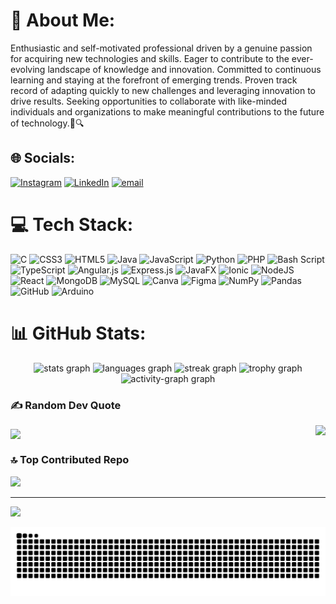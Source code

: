# 💫 About Me:
Enthusiastic and self-motivated professional driven by a genuine passion for acquiring new technologies and skills. Eager to contribute to the ever-evolving landscape of knowledge and innovation. Committed to continuous learning and staying at the forefront of emerging trends. Proven track record of adapting quickly to new challenges and leveraging innovation to drive results. Seeking opportunities to collaborate with like-minded individuals and organizations to make meaningful contributions to the future of technology.🚀🔍


## 🌐 Socials:
[![Instagram](https://img.shields.io/badge/Instagram-%23E4405F.svg?logo=Instagram&logoColor=white)](https://instagram.com/samsylvester_12) [![LinkedIn](https://img.shields.io/badge/LinkedIn-%230077B5.svg?logo=linkedin&logoColor=white)](https://linkedin.com/in/https://www.linkedin.com/in/samsylvester/) [![email](https://img.shields.io/badge/Email-D14836?logo=gmail&logoColor=white)](mailto:samsylvester.26it@licet.ac.in) 

# 💻 Tech Stack:
![C](https://img.shields.io/badge/c-%2300599C.svg?style=for-the-badge&logo=c&logoColor=white) ![CSS3](https://img.shields.io/badge/css3-%231572B6.svg?style=for-the-badge&logo=css3&logoColor=white) ![HTML5](https://img.shields.io/badge/html5-%23E34F26.svg?style=for-the-badge&logo=html5&logoColor=white) ![Java](https://img.shields.io/badge/java-%23ED8B00.svg?style=for-the-badge&logo=openjdk&logoColor=white) ![JavaScript](https://img.shields.io/badge/javascript-%23323330.svg?style=for-the-badge&logo=javascript&logoColor=%23F7DF1E) ![Python](https://img.shields.io/badge/python-3670A0?style=for-the-badge&logo=python&logoColor=ffdd54) ![PHP](https://img.shields.io/badge/php-%23777BB4.svg?style=for-the-badge&logo=php&logoColor=white) ![Bash Script](https://img.shields.io/badge/bash_script-%23121011.svg?style=for-the-badge&logo=gnu-bash&logoColor=white) ![TypeScript](https://img.shields.io/badge/typescript-%23007ACC.svg?style=for-the-badge&logo=typescript&logoColor=white) ![Angular.js](https://img.shields.io/badge/angular.js-%23E23237.svg?style=for-the-badge&logo=angularjs&logoColor=white) ![Express.js](https://img.shields.io/badge/express.js-%23404d59.svg?style=for-the-badge&logo=express&logoColor=%2361DAFB) ![JavaFX](https://img.shields.io/badge/javafx-%23FF0000.svg?style=for-the-badge&logo=javafx&logoColor=white) ![Ionic](https://img.shields.io/badge/Ionic-%233880FF.svg?style=for-the-badge&logo=Ionic&logoColor=white) ![NodeJS](https://img.shields.io/badge/node.js-6DA55F?style=for-the-badge&logo=node.js&logoColor=white) ![React](https://img.shields.io/badge/react-%2320232a.svg?style=for-the-badge&logo=react&logoColor=%2361DAFB) ![MongoDB](https://img.shields.io/badge/MongoDB-%234ea94b.svg?style=for-the-badge&logo=mongodb&logoColor=white) ![MySQL](https://img.shields.io/badge/mysql-4479A1.svg?style=for-the-badge&logo=mysql&logoColor=white) ![Canva](https://img.shields.io/badge/Canva-%2300C4CC.svg?style=for-the-badge&logo=Canva&logoColor=white) ![Figma](https://img.shields.io/badge/figma-%23F24E1E.svg?style=for-the-badge&logo=figma&logoColor=white) ![NumPy](https://img.shields.io/badge/numpy-%23013243.svg?style=for-the-badge&logo=numpy&logoColor=white) ![Pandas](https://img.shields.io/badge/pandas-%23150458.svg?style=for-the-badge&logo=pandas&logoColor=white) ![GitHub](https://img.shields.io/badge/github-%23121011.svg?style=for-the-badge&logo=github&logoColor=white) ![Arduino](https://img.shields.io/badge/-Arduino-00979D?style=for-the-badge&logo=Arduino&logoColor=white)
# 📊 GitHub Stats:
<div align="center">
  <img src="https://github-readme-stats.vercel.app/api?username=Sam221104&hide_title=false&hide_rank=false&show_icons=true&include_all_commits=true&count_private=true&disable_animations=false&theme=dracula&locale=en&hide_border=false&order=1" height="150" alt="stats graph"  />
  <img src="https://github-readme-stats.vercel.app/api/top-langs?username=Sam221104&locale=en&hide_title=false&layout=compact&card_width=320&langs_count=5&theme=dracula&hide_border=false&order=2" height="150" alt="languages graph"  />
  <img src="https://streak-stats.demolab.com?user=Sam221104&locale=en&mode=daily&theme=dracula&hide_border=false&border_radius=5&order=3" height="150" alt="streak graph"  />
  <img src="https://github-profile-trophy.vercel.app?username=Sam221104&theme=dracula&column=-1&row=1&margin-w=8&margin-h=8&no-bg=false&no-frame=false&order=4" height="150" alt="trophy graph"  />
  <img src="https://github-readme-activity-graph.vercel.app/graph?username=Sam221104&radius=16&theme=react&area=true&order=5" height="300" alt="activity-graph graph"  />
</div>

### ✍️ Random Dev Quote

<img align="right" src="https://visitor-badge.laobi.icu/badge?page_id=Sam221104.Sam221104&left_color=aquamarine&right_color=mediumaquamarine"  />

###

<!--<img align="right" height="200" src="https://25.media.tumblr.com/tumblr_m7uhjxCqHn1qekvhfo1_500.gif"  />

###-->


<img src="https://quotes-github-readme.vercel.app/api?type=horizontal&theme=radical" style=" display: block;" />


###



### 🔝 Top Contributed Repo
![](https://github-contributor-stats.vercel.app/api?username=Sam221104&limit=5&theme=dark&combine_all_yearly_contributions=true)

---
[![](https://visitcount.itsvg.in/api?id=Sam221104&icon=7&color=0)](https://visitcount.itsvg.in)




<picture>
  <source media="(prefers-color-scheme: dark)" srcset="https://raw.githubusercontent.com/Sam221104/Sam221104/output/github-snake-dark.svg" />
  
  <source media="(prefers-color-scheme: light)" srcset="https://raw.githubusercontent.com/Sam221104/Sam221104/output/github-snake.svg" />
  <img alt="github-snake" src="https://raw.githubusercontent.com/Sam221104/Sam221104/output/github-snake.svg" />
</picture>

